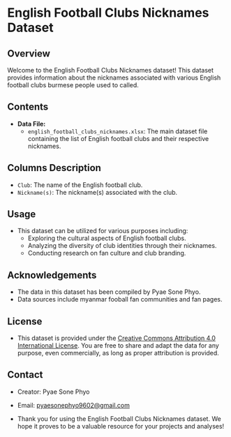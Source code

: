 # English Football Clubs Nicknames Dataset

## Overview
Welcome to the English Football Clubs Nicknames dataset! This dataset provides information about the nicknames associated with various English football clubs burmese people used to called.

## Contents
- **Data File:** 
  - `english_football_clubs_nicknames.xlsx`: The main dataset file containing the list of English football clubs and their respective nicknames.

## Columns Description
- `Club`: The name of the English football club.
- `Nickname(s)`: The nickname(s) associated with the club.

## Usage
- This dataset can be utilized for various purposes including:
  - Exploring the cultural aspects of English football clubs.
  - Analyzing the diversity of club identities through their nicknames.
  - Conducting research on fan culture and club branding.

## Acknowledgements
- The data in this dataset has been compiled by Pyae Sone Phyo.
- Data sources include myanmar fooball fan communities and fan pages.
## License
- This dataset is provided under the [Creative Commons Attribution 4.0 International License](https://creativecommons.org/licenses/by/4.0/). You are free to share and adapt the data for any purpose, even commercially, as long as proper attribution is provided.

## Contact
- Creator: Pyae Sone Phyo
- Email: pyaesonephyo9602@gmail.com

- Thank you for using the English Football Clubs Nicknames dataset. We hope it proves to be a valuable resource for your projects and analyses!
